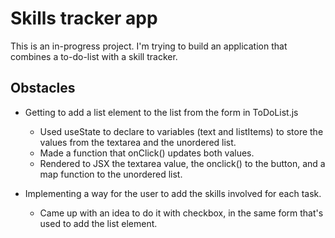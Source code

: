 # Skills tracker app

This is an in-progress project. I'm trying to build an application that combines a to-do-list with a skill tracker.

## Obstacles

- Getting to add a list element to the list from the form in ToDoList.js

  - Used useState to declare to variables (text and listItems) to store the values from the textarea and the unordered list.
  - Made a function that onClick() updates both values.
  - Rendered to JSX the textarea value, the onclick() to the button, and a map function to the unordered list.

- Implementing a way for the user to add the skills involved for each task.
  - Came up with an idea to do it with checkbox, in the same form that's used to add the list element.
